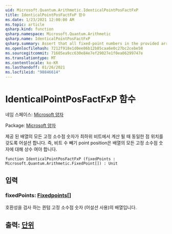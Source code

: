 ```yaml
---
uid: Microsoft.Quantum.Arithmetic.IdenticalPointPosFactFxP
title: IdenticalPointPosFactFxP 함수
ms.date: 1/23/2021 12:00:00 AM
ms.topic: article
qsharp.kind: function
qsharp.namespace: Microsoft.Quantum.Arithmetic
qsharp.name: IdenticalPointPosFactFxP
qsharp.summary: Assert that all fixed-point numbers in the provided array have identical point positions when counting from the least- significant bit. I.e., number of bits minus point position must be constant for all fixed-point numbers in the array.
ms.openlocfilehash: 7212f918e1d0ee86b12b85caa6e0c27bc2cebe58
ms.sourcegitcommit: 71605ea9cc630e84e7ef29027e1f0ea06299747e
ms.translationtype: MT
ms.contentlocale: ko-KR
ms.lasthandoff: 01/26/2021
ms.locfileid: "98846614"
---
```

# <a name="identicalpointposfactfxp-function"></a>IdenticalPointPosFactFxP 함수

네임 스페이스: [Microsoft 양자](xref:Microsoft.Quantum.Arithmetic)

Package: [Microsoft 양자](https://nuget.org/packages/Microsoft.Quantum.Numerics)


제공 된 배열의 모든 고정 소수점 숫자가 최하위 비트에서 계산 될 때 동일한 점 위치를 갖도록 어설션 합니다. 즉, 비트 수 빼기 point position은 배열의 모든 고정 소수점 숫자에 대해 상수 여야 합니다.

```qsharp
function IdenticalPointPosFactFxP (fixedPoints : Microsoft.Quantum.Arithmetic.FixedPoint[]) : Unit
```


## <a name="input"></a>입력

### <a name="fixedpoints--fixedpoint"></a>fixedPoints: [Fixedpoints](xref:Microsoft.Quantum.Arithmetic.FixedPoint)[]

호환성을 검사 하는 퀀텀 고정 소수점 숫자 (어설션 사용)의 배열입니다.



## <a name="output--unit"></a>출력: [단위](xref:microsoft.quantum.lang-ref.unit)

